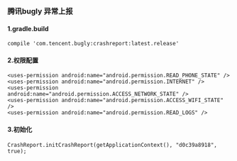 ### 腾讯bugly 异常上报 ###

#### 1.gradle.build ####

	compile 'com.tencent.bugly:crashreport:latest.release'

#### 2.权限配置 ####

    <uses-permission android:name="android.permission.READ_PHONE_STATE" />
    <uses-permission android:name="android.permission.INTERNET" />
    <uses-permission android:name="android.permission.ACCESS_NETWORK_STATE" />
    <uses-permission android:name="android.permission.ACCESS_WIFI_STATE" />
    <uses-permission android:name="android.permission.READ_LOGS" />

#### 3.初始化 ####

	CrashReport.initCrashReport(getApplicationContext(), "d0c39a8918", true);